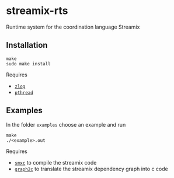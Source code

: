 # streamix-rts
Runtime system for the coordination language Streamix

## Installation

    make
    sudo make install

Requires
 - [`zlog`](https://github.com/HardySimpson/zlog)
 - [`pthread`](https://computing.llnl.gov/tutorials/pthreads/)

## Examples
In the folder `examples` choose an example and run

    make
    ./<example>.out

Requires
 - [`smxc`](https://github.com/moiri/streamix-c) to compile the streamix code
 - [`graph2c`](https://github.com/moiri/streamix-graph2c) to translate the streamix dependency graph into c code
